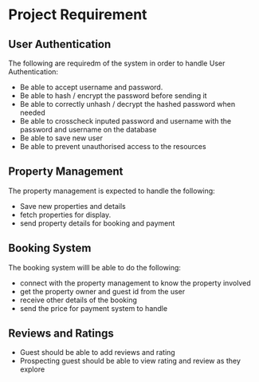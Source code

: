 # Project Requirement

## User Authentication
The following are requiredm of the system in order to handle User Authentication:
- Be able to accept username and password.
- Be able to hash / encrypt the password before sending it
- Be able to correctly unhash / decrypt the hashed password when needed
- Be able to crosscheck inputed password and username with the password and username on the database
- Be able to save new user
- Be able to prevent unauthorised access to the resources

## Property Management
The property management is expected to handle the following:
- Save new properties and details
- fetch properties for display.
- send property details for booking and payment

## Booking System
The booking system willl be able to do the following:
- connect with the property management to know the property involved
- get the property owner and guest id from the user
- receive other details of the booking
- send the price for payment system to handle

## Reviews and Ratings
- Guest should be able to add reviews and rating
- Prospecting guest should be able to view rating and review as they explore